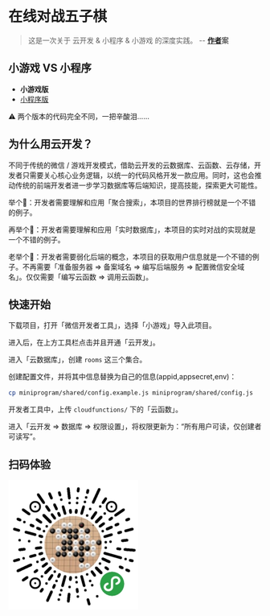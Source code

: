 # 在线对战五子棋

> 这是一次关于 云开发 & 小程序 & 小游戏 的深度实践。
> -- **[作者](https://github.com/dongyuanxin/)案**

## 小游戏 VS 小程序

- **小游戏版**
- [小程序版](https://github.com/dongyuanxin/game-test/tree/miniprogram)

⚠️ 两个版本的代码完全不同，一把辛酸泪......

## 为什么用云开发？

不同于传统的微信 / 游戏开发模式，借助云开发的云数据库、云函数、云存储，开发者只需要关心核心业务逻辑，以统一的代码风格开发一款应用。同时，这也会推动传统的前端开发者进一步学习数据库等后端知识，提高技能，探索更大可能性。

举个🌰：开发者需要理解和应用「聚合搜索」，本项目的世界排行榜就是一个不错的例子。

再举个🌰：开发者需要理解和应用「实时数据库」，本项目的实时对战的实现就是一个不错的例子。

老举个🌰：开发者需要弱化后端的概念，本项目的获取用户信息就是一个不错的例子。不再需要「准备服务器 => 备案域名 => 编写后端服务 => 配置微信安全域名」。仅仅需要「编写云函数 => 调用云函数」。

## 快速开始

下载项目，打开「微信开发者工具」，选择「小游戏」导入此项目。

进入后，在上方工具栏点击并且开通「云开发」。

进入「云数据库」，创建 `rooms` 这三个集合。

创建配置文件，并将其中信息替换为自己的信息(appid,appsecret,env)：

```bash
cp miniprogram/shared/config.example.js miniprogram/shared/config.js
```

开发者工具中，上传 `cloudfunctions/` 下的「云函数」。

进入「云开发 => 数据库 => 权限设置」，将权限更新为：“所有用户可读，仅创建者可读写”。

## 扫码体验

![](./static/qrcode.jpg)
